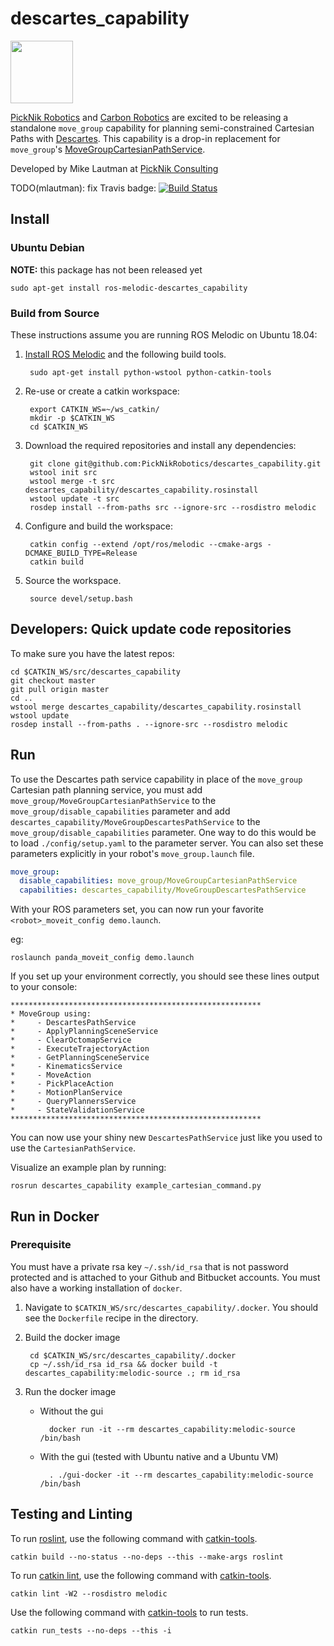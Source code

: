 # descartes_capability

<img src="https://picknik.ai/images/logo.jpg" width="100">

[PickNik Robotics](http://picknik.ai/) and [Carbon Robotics](https://carbon.ai/) are excited to be releasing a standalone ``move_group`` capability for planning semi-constrained Cartesian Paths with [Descartes](https://github.com/ros-industrial-consortium/descartes). This capability is a drop-in replacement for ``move_group``'s [MoveGroupCartesianPathService](https://github.com/ros-planning/moveit/blob/master/moveit_ros/move_group/src/default_capabilities/cartesian_path_service_capability.h).

Developed by Mike Lautman at [PickNik Consulting](http://picknik.ai/)

TODO(mlautman): fix Travis badge:
[![Build Status](https://travis-ci.com/PickNikRobotics/descartes_capability.svg?token=o9hPQnr2kShM9ckDs6J8&branch=master)](https://travis-ci.com/PickNikRobotics/descartes_capability)

## Install

### Ubuntu Debian

**NOTE:** this package has not been released yet

    sudo apt-get install ros-melodic-descartes_capability

### Build from Source

These instructions assume you are running ROS Melodic on Ubuntu 18.04:

1. [Install ROS Melodic](http://wiki.ros.org/melodic/Installation/Ubuntu) and the following build tools.

        sudo apt-get install python-wstool python-catkin-tools

1. Re-use or create a catkin workspace:

        export CATKIN_WS=~/ws_catkin/
        mkdir -p $CATKIN_WS
        cd $CATKIN_WS

1. Download the required repositories and install any dependencies:

        git clone git@github.com:PickNikRobotics/descartes_capability.git
        wstool init src
        wstool merge -t src descartes_capability/descartes_capability.rosinstall
        wstool update -t src
        rosdep install --from-paths src --ignore-src --rosdistro melodic

1. Configure and build the workspace:

        catkin config --extend /opt/ros/melodic --cmake-args -DCMAKE_BUILD_TYPE=Release
        catkin build

1. Source the workspace.

        source devel/setup.bash

## Developers: Quick update code repositories

To make sure you have the latest repos:

    cd $CATKIN_WS/src/descartes_capability
    git checkout master
    git pull origin master
    cd ..
    wstool merge descartes_capability/descartes_capability.rosinstall
    wstool update
    rosdep install --from-paths . --ignore-src --rosdistro melodic

## Run

To use the Descartes path service capability in place of the ``move_group`` Cartesian path planning service, you must add ``move_group/MoveGroupCartesianPathService`` to the ``move_group/disable_capabilities`` parameter and add ``descartes_capability/MoveGroupDescartesPathService`` to the ``move_group/disable_capabilities`` parameter. One way to do this would be to load ``./config/setup.yaml`` to the parameter server. You can also set these parameters explicitly in your robot's ``move_group.launch`` file.

```yaml
move_group:
  disable_capabilities: move_group/MoveGroupCartesianPathService
  capabilities: descartes_capability/MoveGroupDescartesPathService
```

With your ROS parameters set, you can now run your favorite `<robot>_moveit_config demo.launch`.

eg:

    roslaunch panda_moveit_config demo.launch

If you set up your environment correctly, you should see these lines output to your console:

```
********************************************************
* MoveGroup using:
*     - DescartesPathService
*     - ApplyPlanningSceneService
*     - ClearOctomapService
*     - ExecuteTrajectoryAction
*     - GetPlanningSceneService
*     - KinematicsService
*     - MoveAction
*     - PickPlaceAction
*     - MotionPlanService
*     - QueryPlannersService
*     - StateValidationService
********************************************************
```

You can now use your shiny new `DescartesPathService` just like you used to use the `CartesianPathService`.

Visualize an example plan by running:

    rosrun descartes_capability example_cartesian_command.py

## Run in Docker

### Prerequisite

You must have a private rsa key `~/.ssh/id_rsa` that is not password protected and is attached to your Github and Bitbucket accounts. You must also have a working installation of `docker`.

1. Navigate to `$CATKIN_WS/src/descartes_capability/.docker`. You should see the `Dockerfile` recipe in the directory.

1. Build the docker image

        cd $CATKIN_WS/src/descartes_capability/.docker
        cp ~/.ssh/id_rsa id_rsa && docker build -t descartes_capability:melodic-source .; rm id_rsa

1. Run the docker image

    * Without the gui

            docker run -it --rm descartes_capability:melodic-source /bin/bash

    * With the gui (tested with Ubuntu native and a Ubuntu VM)

            . ./gui-docker -it --rm descartes_capability:melodic-source /bin/bash

## Testing and Linting

To run [roslint](http://wiki.ros.org/roslint), use the following command with [catkin-tools](https://catkin-tools.readthedocs.org/).

    catkin build --no-status --no-deps --this --make-args roslint

To run [catkin lint](https://pypi.python.org/pypi/catkin_lint), use the following command with [catkin-tools](https://catkin-tools.readthedocs.org/).

    catkin lint -W2 --rosdistro melodic

Use the following command with [catkin-tools](https://catkin-tools.readthedocs.org/) to run tests.

    catkin run_tests --no-deps --this -i
